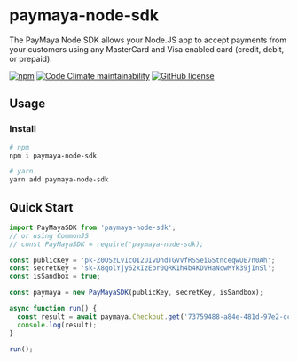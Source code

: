 # paymaya-node-sdk

The PayMaya Node SDK allows your Node.JS app to accept payments from your customers using any MasterCard and Visa enabled card (credit, debit, or prepaid).

[![npm](https://img.shields.io/npm/v/paymaya-node-sdk?color=8dc540&style=for-the-badge)](https://www.npmjs.com/package/paymaya-node-sdk)
[![Code Climate maintainability](https://img.shields.io/codeclimate/maintainability/PayMaya/PayMaya-Node-SDK?color=8dc540&style=for-the-badge)](https://codeclimate.com/github/PayMaya/PayMaya-Node-SDK)
[![GitHub license](https://img.shields.io/github/license/PayMaya/PayMaya-Node-SDK?color=8dc540&style=for-the-badge)](https://github.com/PayMaya/PayMaya-Node-SDK/blob/master/LICENSE.md)

## Usage

### Install

```sh
# npm
npm i paymaya-node-sdk

# yarn
yarn add paymaya-node-sdk
```

## Quick Start

```js
import PayMayaSDK from 'paymaya-node-sdk';
// or using CommonJS
// const PayMayaSDK = require('paymaya-node-sdk);

const publicKey = 'pk-Z0OSzLvIcOI2UIvDhdTGVVfRSSeiGStnceqwUE7n0Ah';
const secretKey = 'sk-X8qolYjy62kIzEbr0QRK1h4b4KDVHaNcwMYk39jInSl';
const isSandbox = true;

const paymaya = new PayMayaSDK(publicKey, secretKey, isSandbox);

async function run() {
  const result = await paymaya.Checkout.get('73759488-a84e-481d-97e2-cc67b528b326');
  console.log(result);
}

run();
```